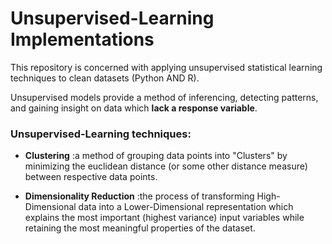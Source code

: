 # Unsupervised-Learning Implementations
This repository is concerned with applying unsupervised statistical learning techniques to clean datasets (Python AND R).

Unsupervised models provide a method of inferencing, detecting patterns, and gaining insight on data which **lack a response variable**.

### Unsupervised-Learning techniques:
* **Clustering** :a method of grouping data points into "Clusters" by minimizing the euclidean distance (or some other distance measure) between respective data points.  

* **Dimensionality Reduction** :the process of transforming High-Dimensional data into a Lower-Dimensional representation which explains the most important (highest variance) input variables while retaining the most meaningful properties of the dataset.
